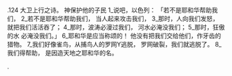.124 
大卫上行之诗。 
神保护他的子民 
1_说吧，以色列： 
「若不是耶和华帮助我们， 
2_若不是耶和华帮助我们， 
当人起来攻击我们， 
3_那时，人向我们发怒， 
就把我们活活吞了； 
4_那时，波涛必漫过我们， 
河水必淹没我们； 
5_那时，狂傲的水 
必淹没我们。」 
6_耶和华是应当称颂的！ 
他没有把我们交给他们，作牙齿的猎物。 
7_我们好像雀鸟，从捕鸟人的罗网Y逃脱， 
罗网破裂，我们就逃脱了。 
8_我们得帮助， 
是因造天地之耶和华的名。 

.